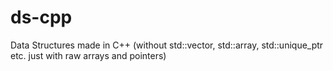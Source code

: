 # ds-cpp
Data Structures made in C++ (without std::vector, std::array, std::unique_ptr etc. just with raw arrays and pointers)
